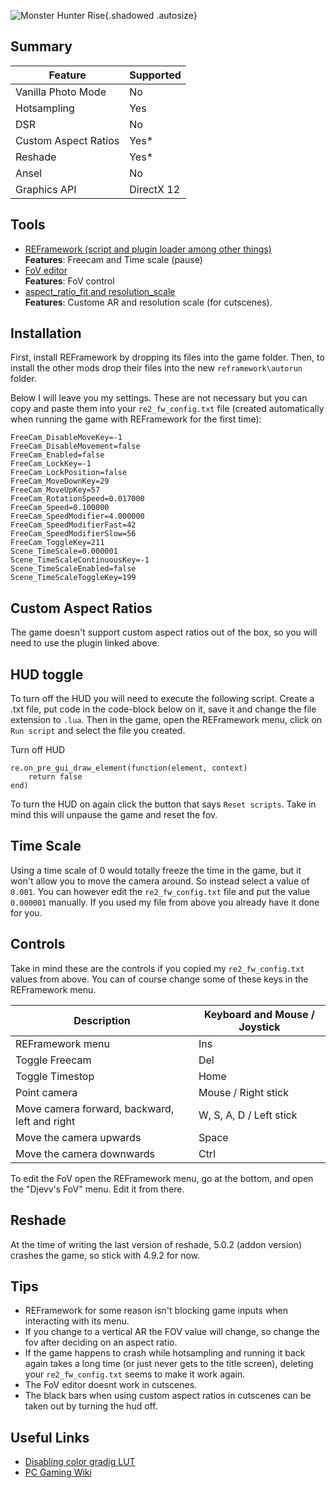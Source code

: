 ![Monster Hunter Rise](Images\mhrise.png "Shot by Originalnicodr"){.shadowed .autosize}
 
## Summary
 
Feature | Supported
--|--
Vanilla Photo Mode | No
Hotsampling | Yes
DSR | No
Custom Aspect Ratios | Yes*
Reshade | Yes*
Ansel | No
Graphics API | DirectX 12
 
## Tools
 
* [REFramework (script and plugin loader among other things)](https://github.com/praydog/REFramework)  
**Features**: Freecam and Time scale (pause)
* [FoV editor](https://www.nexusmods.com/monsterhunterrise/mods/84)  
**Features**: FoV control
* [aspect_ratio_fit and resolution_scale](https://www.nexusmods.com/monsterhunterrise/mods/40)  
**Features**: Custome AR and resolution scale (for cutscenes).

## Installation
First, install REFramework by dropping its files into the game folder. Then, to install the other mods drop their files into the new `reframework\autorun` folder.

Below I will leave you my settings. These are not necessary but you can copy and paste them into your `re2_fw_config.txt` file (created automatically when running the game with REFramework for the first time):

```
FreeCam_DisableMoveKey=-1
FreeCam_DisableMovement=false
FreeCam_Enabled=false
FreeCam_LockKey=-1
FreeCam_LockPosition=false
FreeCam_MoveDownKey=29
FreeCam_MoveUpKey=57
FreeCam_RotationSpeed=0.017000
FreeCam_Speed=0.100000
FreeCam_SpeedModifier=4.000000
FreeCam_SpeedModifierFast=42
FreeCam_SpeedModifierSlow=56
FreeCam_ToggleKey=211
Scene_TimeScale=0.000001
Scene_TimeScaleContinuousKey=-1
Scene_TimeScaleEnabled=false
Scene_TimeScaleToggleKey=199
```

## Custom Aspect Ratios

The game doesn't support custom aspect ratios out of the box, so you will need to use the plugin linked above.

## HUD toggle
To turn off the HUD you will need to execute the following script. Create a .txt file, put code in the code-block below on it, save it and change the file extension to `.lua`. Then in the game, open the REFramework menu, click on `Run script` and select the file you created.

Turn off HUD
```
re.on_pre_gui_draw_element(function(element, context)
    return false
end)
```

To turn the HUD on again click the button that says `Reset scripts`. Take in mind this will unpause the game and reset the fov.

## Time Scale
Using a time scale of 0 would totally freeze the time in the game, but it won't allow you to move the camera around. So instead select a value of `0.001`. You can however edit the `re2_fw_config.txt` file and put the value `0.000001` manually. If you used my file from above you already have it done for you.

## Controls

Take in mind these are the controls if you copied my `re2_fw_config.txt` values from above. You can of course change some of these keys in the REFramework menu.

Description | Keyboard and Mouse / Joystick
--|--
REFramework menu | Ins
Toggle Freecam | Del
Toggle Timestop | Home
Point camera | Mouse / Right stick
Move camera forward, backward, left and right | W, S, A, D / Left stick
Move the camera upwards | Space
Move the camera downwards | Ctrl

To edit the FoV open the REFramework menu, go at the bottom, and open the "Djevv's FoV" menu. Edit it from there.

## Reshade
At the time of writing the last version of reshade, 5.0.2 (addon version) crashes the game, so stick with 4.9.2 for now.

## Tips
- REFramework for some reason isn't blocking game inputs when interacting with its menu.
- If you change to a vertical AR the FOV value will change, so change the fov after deciding on an aspect ratio.
- If the game happens to crash while hotsampling and running it back again takes a long time (or just never gets to the title screen), deleting your `re2_fw_config.txt` seems to make it work again.
- The FoV editor doesnt work in cutscenes.
- The black bars when using custom aspect ratios in cutscenes can be taken out by turning the hud off.

## Useful Links

* [Disabling color gradig LUT](https://www.nexusmods.com/monsterhunterrise/mods/31)
* [PC Gaming Wiki](https://www.pcgamingwiki.com/wiki/Bulletstorm:_Full_Clip_Edition)
